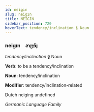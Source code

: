 ```yaml
---
id: neigın
slug: neigın
title: NEİGIN
sidebar_position: 720
hoverText: tendency/inclination § Noun
---
```


### neigın&emsp;<span kind="abugida">ƨɿɽɟꜿ̃ȷ</span>

*tendency/inclination* **§** Noun

**Verb**: to be a tendency/inclination

**Noun**: tendency/inclination

**Modifier**: tendency/inclination-related

Dutch neiging undefined

*Germanic Language Family*